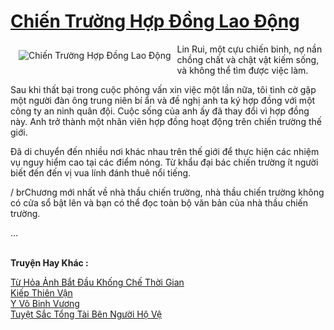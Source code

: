 <a href="https://truyenwiki.net/chien-truong-hop-dong-lao-dong.35400/" title="Chiến Trường Hợp Đồng Lao Động"><h1>Chiến Trường Hợp Đồng Lao Động</h1></a><div style="display:table"><img align="right" style="float: left; padding: 10px;" src="https://truyenwiki.net/a/img/str/src/35400.jpg" alt="Chiến Trường Hợp Đồng Lao Động">Lin Rui, một cựu chiến binh, nợ nần chồng chất và chật vật kiếm sống, và không thể tìm được việc làm.<p></p> Sau khi thất bại trong cuộc phỏng vấn xin việc một lần nữa, tôi tình cờ gặp một người đàn ông trung niên bí ẩn và đề nghị anh ta ký hợp đồng với một công ty an ninh quân đội. Cuộc sống của anh ấy đã thay đổi vì hợp đồng này. Anh trở thành một nhân viên hợp đồng hoạt động trên chiến trường thế giới.<p></p> Đã di chuyển đến nhiều nơi khác nhau trên thế giới để thực hiện các nhiệm vụ nguy hiểm cao tại các điểm nóng. Từ khẩu đại bác chiến trường ít người biết đến đến vị vua lính đánh thuê nổi tiếng.<p></p> / brChương mới nhất về nhà thầu chiến trường, nhà thầu chiến trường không có cửa sổ bật lên và bạn có thể đọc toàn bộ văn bản của nhà thầu chiến trường.<p></p> ...</div><p><br><b>Truyện Hay Khác :</b></p><a href="https://truyenwiki.net/tu-hoa-anh-bat-dau-khong-che-thoi-gian.35021/" alt="Từ Hỏa Ảnh Bắt Đầu Khống Chế Thời Gian">Từ Hỏa Ảnh Bắt Đầu Khống Chế Thời Gian</a><br/><a href="https://sangtacviet.wordpress.com/2020/10/22/kiep-thien-van/" alt="Kiếp Thiên Vận">Kiếp Thiên Vận</a><br/><a href="https://sangtacviet.wordpress.com/2020/10/22/y-vo-binh-vuong/" alt="Y Võ Binh Vương">Y Võ Binh Vương</a><br/><a href="https://github.com/nownovels/topcv/tree/master/truyenhay/35000" alt="Tuyệt Sắc Tổng Tài Bên Người Hộ Vệ">Tuyệt Sắc Tổng Tài Bên Người Hộ Vệ</a><br/>